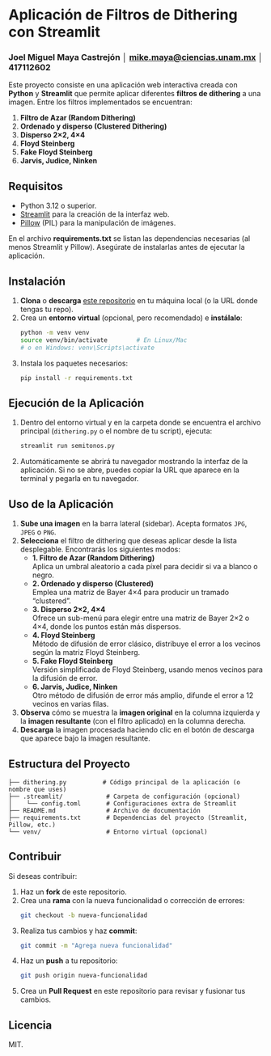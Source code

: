 # Aplicación de Filtros de Dithering con Streamlit

### Joel Miguel Maya Castrejón │ mike.maya@ciencias.unam.mx │ 417112602

Este proyecto consiste en una aplicación web interactiva creada con **Python** y **Streamlit** que permite aplicar diferentes **filtros de dithering** a una imagen. Entre los filtros implementados se encuentran:

1. **Filtro de Azar (Random Dithering)**  
2. **Ordenado y disperso (Clustered Dithering)**  
3. **Disperso 2×2, 4×4**  
4. **Floyd Steinberg**  
5. **Fake Floyd Steinberg**  
6. **Jarvis, Judice, Ninken**

## Requisitos

- Python 3.12 o superior.
- [Streamlit](https://docs.streamlit.io/) para la creación de la interfaz web.
- [Pillow](https://pillow.readthedocs.io/) (PIL) para la manipulación de imágenes.

En el archivo **requirements.txt** se listan las dependencias necesarias (al menos Streamlit y Pillow). Asegúrate de instalarlas antes de ejecutar la aplicación.

## Instalación

1. **Clona** o **descarga** [este repositorio](https://github.com/mikemayac/Image-Filter-Application-Dithering) en tu máquina local (o la URL donde tengas tu repo).
2. Crea un **entorno virtual** (opcional, pero recomendado) e **instálalo**:
   ```bash
   python -m venv venv
   source venv/bin/activate        # En Linux/Mac
   # o en Windows: venv\Scripts\activate
   ```
3. Instala los paquetes necesarios:
   ```bash
   pip install -r requirements.txt
   ```

## Ejecución de la Aplicación

1. Dentro del entorno virtual y en la carpeta donde se encuentra el archivo principal (`dithering.py` o el nombre de tu script), ejecuta:
   ```bash
   streamlit run semitonos.py
   ```
2. Automáticamente se abrirá tu navegador mostrando la interfaz de la aplicación. Si no se abre, puedes copiar la URL que aparece en la terminal y pegarla en tu navegador.

## Uso de la Aplicación

1. **Sube una imagen** en la barra lateral (sidebar). Acepta formatos `JPG`, `JPEG` o `PNG`.  
2. **Selecciona** el filtro de dithering que deseas aplicar desde la lista desplegable. Encontrarás los siguientes modos:
   - **1. Filtro de Azar (Random Dithering)**  
     Aplica un umbral aleatorio a cada píxel para decidir si va a blanco o negro.  
   - **2. Ordenado y disperso (Clustered)**  
     Emplea una matriz de Bayer 4×4 para producir un tramado “clustered”.  
   - **3. Disperso 2×2, 4×4**  
     Ofrece un sub-menú para elegir entre una matriz de Bayer 2×2 o 4×4, donde los puntos están más dispersos.  
   - **4. Floyd Steinberg**  
     Método de difusión de error clásico, distribuye el error a los vecinos según la matriz Floyd Steinberg.  
   - **5. Fake Floyd Steinberg**  
     Versión simplificada de Floyd Steinberg, usando menos vecinos para la difusión de error.  
   - **6. Jarvis, Judice, Ninken**  
     Otro método de difusión de error más amplio, difunde el error a 12 vecinos en varias filas.  
3. **Observa** cómo se muestra la **imagen original** en la columna izquierda y la **imagen resultante** (con el filtro aplicado) en la columna derecha.
4. **Descarga** la imagen procesada haciendo clic en el botón de descarga que aparece bajo la imagen resultante.

## Estructura del Proyecto

```
├── dithering.py          # Código principal de la aplicación (o nombre que uses)
├── .streamlit/            # Carpeta de configuración (opcional)
│    └── config.toml       # Configuraciones extra de Streamlit
├── README.md              # Archivo de documentación
├── requirements.txt       # Dependencias del proyecto (Streamlit, Pillow, etc.)
└── venv/                  # Entorno virtual (opcional)
```

## Contribuir

Si deseas contribuir:

1. Haz un **fork** de este repositorio.
2. Crea una **rama** con la nueva funcionalidad o corrección de errores:  
   ```bash
   git checkout -b nueva-funcionalidad
   ```
3. Realiza tus cambios y haz **commit**:  
   ```bash
   git commit -m "Agrega nueva funcionalidad"
   ```
4. Haz un **push** a tu repositorio:  
   ```bash
   git push origin nueva-funcionalidad
   ```
5. Crea un **Pull Request** en este repositorio para revisar y fusionar tus cambios.

## Licencia

MIT.
